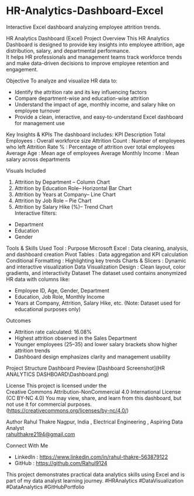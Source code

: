 # HR-Analytics-Dashboard-Excel
Interactive Excel dashboard analyzing employee attrition trends.

HR Analytics Dashboard (Excel)
Project Overview
This HR Analytics Dashboard is designed to provide key insights into employee attrition, age distribution, salary, and departmental performance.  
It helps HR professionals and management teams track workforce trends and make data-driven decisions to improve employee retention and engagement.

 Objective
To analyze and visualize HR data to:
- Identify the attrition rate and its key influencing factors  
- Compare department-wise and education-wise attrition  
- Understand the impact of age, monthly income, and salary hike on employee turnover  
- Provide a clean, interactive, and easy-to-understand Excel dashboard for management use

 Key Insights & KPIs
The dashboard includes:
 KPI  Description 
Total Employees  : Overall workforce size 
Attrition Count    : Number of employees who left 
Attrition Rate %  : Percentage of attrition over total employees 
Average Age         : Mean age of employees
Average Monthly Income  : Mean salary across departments 

 Visuals Included
1. Attrition by Department – Column Chart  
2. Attrition by Education Role– Horizontal Bar Chart  
3. Attrition by Years at Company– Line Chart  
4. Attrition by Job Role – Pie Chart  
5. Attrition by Salary Hike (%)– Trend Chart  
Interactive filters:
- Department
- Education
- Gender

 Tools & Skills Used
 Tool  : Purpose 
Microsoft Excel : Data cleaning, analysis, and dashboard creation
Pivot Tables : Data aggregation and KPI calculation 
Conditional Formatting : Highlighting key trends 
Charts & Slicers : Dynamic and interactive visualization 
Data Visualization Design : Clean layout, color gradients, and interactivity 
Dataset
The dataset used contains anonymized HR data with columns like:
- Employee ID, Age, Gender, Department  
- Education, Job Role, Monthly Income  
- Years at Company, Attrition, Salary Hike, etc.
(Note: Dataset used for educational purposes only)

Outcomes
- Attrition rate calculated: 16.08%
- Highest attrition observed in the Sales Department
- Younger employees (25–35) and lower salary brackets show higher attrition trends
- Dashboard design emphasizes clarity and management usability

Project Structure
 Dashboard Preview
[Dashboard Screenshot](HR ANALYTICS DASHBOARD\Dashboard.png)
 

 License
This project is licensed under the  
Creative Commons Attribution-NonCommercial 4.0 International License (CC BY-NC 4.0)
You may view, share, and learn from this dashboard, but not use it for commercial purposes.
 (https://creativecommons.org/licenses/by-nc/4.0/)

 Author
Rahul Thakre 
Nagpur, India  , Electrical Engineering , Aspiring Data Analyst  
rahulthakre2194@gmail.com

Connect With Me
- LinkedIn : https://www.linkedin.com/in/rahul-thakre-563879122
- GitHub : https://github.com/Rahul9124

This project demonstrates practical data analytics skills using Excel and is part of my data analyst learning journey.
#HRAnalytics #DataVisualization #DataAnalytics #GitHubPortfolio


